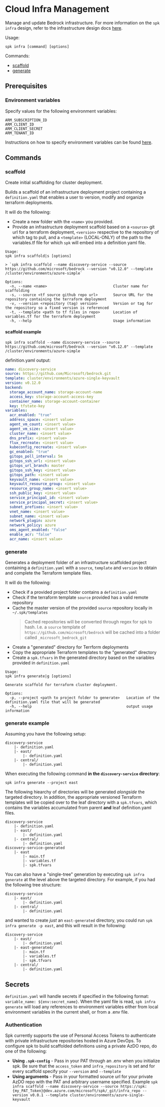 # Cloud Infra Management

Manage and update Bedrock infrastructure. For more information on the
`spk infra` design, refer to the infrastructure design docs
[here](./infra/README.md).

Usage:

```
spk infra [command] [options]
```

Commands:

- [scaffold](#scaffold)
- [generate](#generate)

## Prerequisites

### Environment variables

Specify values for the following environment variables:

```
ARM_SUBSCRIPTION_ID
ARM_CLIENT_ID
ARM_CLIENT_SECRET
ARM_TENANT_ID
```

Instructions on how to specify environment variables can be found
[here](../README.md).

## Commands

### scaffold

Create initial scaffolding for cluster deployment.

Builds a scaffold of an infrastructure deployment project containing a
`definition.yaml` that enables a user to version, modify and organize terraform
deployments.

It will do the following:

- Create a new folder with the `<name>` you provided.
- Provide an infrastructure deployment scaffold based on a `<source>` git url
  for a terraform deployment, `<version>` respective to the repository of which
  tag to pull, and a `<template>` (LOCAL-ONLY) of the path to the variables.tf
  file for which `spk` will embed into a definition yaml file.

```
Usage:
spk infra scaffold|s [options]

> `spk infra scaffold --name discovery-service --source https://github.com/microsoft/bedrock --version "v0.12.0" --template /cluster/environments/azure-simple`

Options:
  -n, --name <name>                              Cluster name for scaffolding
  -s, --source <tf source github repo url>       Source URL for the repository containing the terraform deployment
  -v, --version <repository (tag) version>       Version or tag for the repository so a fixed version is referenced
  -t, --template <path to tf files in repo>      Location of variables.tf for the terraform deployment
  -h, --help                                     Usage information
```

#### scaffold example

```
spk infra scaffold --name discovery-service --source https://github.com/microsoft/bedrock --version "v0.12.0" --template /cluster/environments/azure-simple
```

definition.yaml output:

```yaml
name: discovery-service
source: https://github.com/Microsoft/bedrock.git
template: cluster/environments/azure-single-keyvault
version: v0.12.0
backend:
  storage_account_name: storage-account-name
  access_key: storage-account-access-key
  container_name: storage-account-container
  key: tfstate-key
variables:
  acr_enabled: "true"
  address_space: <insert value>
  agent_vm_count: <insert value>
  agent_vm_size: <insert value>
  cluster_name: <insert value>
  dns_prefix: <insert value>
  flux_recreate: <insert value>
  kubeconfig_recreate: <insert value>
  gc_enabled: "true"
  gitops_poll_interval: 5m
  gitops_ssh_url: <insert value>
  gitops_url_branch: master
  gitops_ssh_key: <insert value>
  gitops_path: <insert value>
  keyvault_name: <insert value>
  keyvault_resource_group: <insert value>
  resource_group_name: <insert value>
  ssh_public_key: <insert value>
  service_principal_id: <insert value>
  service_principal_secret: <insert value>
  subnet_prefixes: <insert value>
  vnet_name: <insert value>
  subnet_name: <insert value>
  network_plugin: azure
  network_policy: azure
  oms_agent_enabled: "false"
  enable_acr: "false"
  acr_name: <insert value>
```

### generate

Generates a deployment folder of an infrastructure scaffolded project containing
a `definition.yaml` with a `source`, `template` and `version` to obtain and
complete the Terraform template files.

It will do the following:

- Check if a provided project folder contains a `definition.yaml`
- Check if the terraform template `source` provided has a valid remote
  repository
- Cache the master version of the provided `source` repository locally in
  `~/.spk/templates`
  > Cached repositories will be converted through regex for spk to hash. I.e. a
  > `source` template of `https://github.com/microsoft/bedrock` will be cached
  > into a folder called `_microsoft_bedrock_git`
- Create a "generated" directory for Terrform deployments
- Copy the appropriate Terraform templates to the "generated" directory
- Create a `spk.tfvars` in the generated directory based on the variables
  provided in `definition.yaml`

```
Usage:
spk infra generate|g [options]

Generate scaffold for terraform cluster deployment.

Options:
  -p, --project <path to project folder to generate>   Location of the definition.yaml file that will be generated
  -h, --help                                           output usage information
```

### generate example

Assuming you have the following setup:

```
discovery-service
    |- definition.yaml
    |- east/
        |- definition.yaml
    |- central/
        |- definition.yaml
```

When executing the following command **in the `discovery-service` directory**:

```
spk infra generate --project east
```

The following hiearchy of directories will be generated _alongside_ the targeted
directory. In addition, the appropriate versioned Terraform templates will be
copied over to the leaf directory with a `spk.tfvars`, which contains the
variables accumulated from parent **and** leaf definition.yaml files.

```
discovery-service
    |- definition.yaml
    |- east/
        |- definition.yaml
    |- central/
        |- definition.yaml
discovery-service-generated
    |- east
        |- main.tf
        |- variables.tf
        |- spk.tfvars
```

You can also have a "single-tree" generation by executing `spk infra generate`
at the level above the targeted directory. For example, if you had the following
tree structure:

```
discovery-service
    |- east/
        |- definition.yaml
    |- central/
        |- definition.yaml
```

and wanted to create _just_ an `east-generated` directory, you could run
`spk infra generate -p east`, and this will result in the following:

```
discovery-service
    |- east/
        |- definition.yaml
    |- east-generated/
        |- main.tf
        |- variables.tf
        |- spk.tfvars
    |- central/
        |- definition.yaml
```

## Secrets

`definition.yaml` will handle secrets if specified in the following format:
`variable_name: ${env:secret_name}`. When the yaml file is read,
`spk infra generate` will load any references to environment variables either
from local environment variables in the current shell, or from a .env file.

### Authentication

Spk currently supports the use of Personal Access Tokens to authenticate with
private infrastructure repositories hosted in Azure DevOps. To configure spk to
build scaffolded definitions using a private AzDO repo, do one of the following:

- **Using `.spk-config`** - Pass in your PAT through an .env when you initialize
  spk. Be sure that the `access_token` and `infra_repository` is set and for
  every scaffold specify your `--version` and `--template`
- **Using arguments** - Pass in your formatted source url for your private AzDO
  repo with the PAT and arbitrary username specified. Example
  `spk infra scaffold --name discovery-service --source https://spk:{my_PAT_Token}@dev.azure.com/microsoft/spk/_git/infra_repo --version v0.0.1 --template cluster/environments/azure-single-keyvault`
